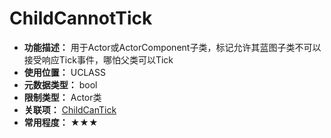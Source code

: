 ﻿# ChildCannotTick

- **功能描述：** 用于Actor或ActorComponent子类，标记允许其蓝图子类不可以接受响应Tick事件，哪怕父类可以Tick
- **使用位置：** UCLASS
- **元数据类型：** bool
- **限制类型：** Actor类
- **关联项：** [ChildCanTick](ChildCanTick/ChildCanTick.md)
- **常用程度：** ★★★